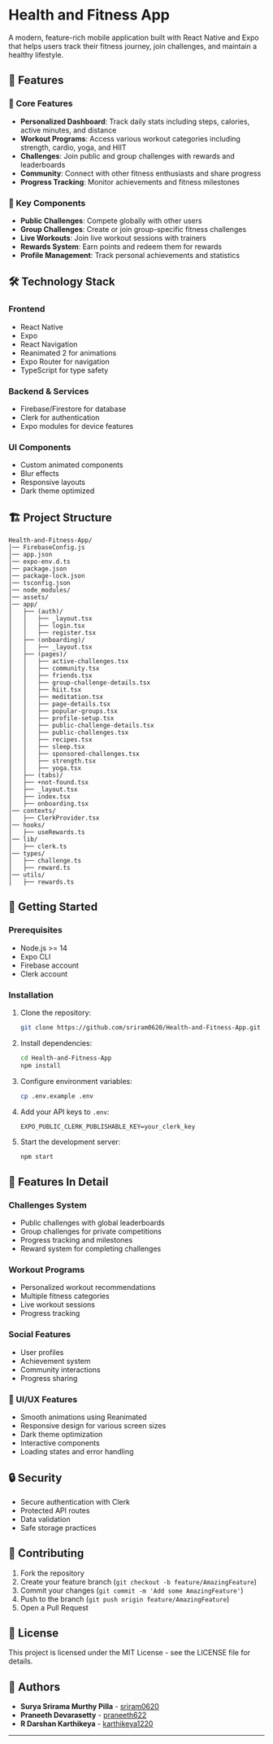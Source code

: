 # Health and Fitness App

A modern, feature-rich mobile application built with React Native and Expo that helps users track their fitness journey, join challenges, and maintain a healthy lifestyle.

## 🌟 Features

### 📱 Core Features
- **Personalized Dashboard**: Track daily stats including steps, calories, active minutes, and distance
- **Workout Programs**: Access various workout categories including strength, cardio, yoga, and HIIT
- **Challenges**: Join public and group challenges with rewards and leaderboards
- **Community**: Connect with other fitness enthusiasts and share progress
- **Progress Tracking**: Monitor achievements and fitness milestones

### 🎯 Key Components
- **Public Challenges**: Compete globally with other users
- **Group Challenges**: Create or join group-specific fitness challenges
- **Live Workouts**: Join live workout sessions with trainers
- **Rewards System**: Earn points and redeem them for rewards
- **Profile Management**: Track personal achievements and statistics

## 🛠 Technology Stack

### Frontend
- React Native
- Expo
- React Navigation
- Reanimated 2 for animations
- Expo Router for navigation
- TypeScript for type safety

### Backend & Services
- Firebase/Firestore for database
- Clerk for authentication
- Expo modules for device features

### UI Components
- Custom animated components
- Blur effects
- Responsive layouts
- Dark theme optimized

## 🏗 Project Structure
```
Health-and-Fitness-App/
│── FirebaseConfig.js
│── app.json
│── expo-env.d.ts
│── package.json
│── package-lock.json
│── tsconfig.json
│── node_modules/
│── assets/
│── app/
│   ├── (auth)/
│   │   ├── _layout.tsx
│   │   ├── login.tsx
│   │   ├── register.tsx
│   ├── (onboarding)/
│   │   ├── _layout.tsx
│   ├── (pages)/
│   │   ├── active-challenges.tsx
│   │   ├── community.tsx
│   │   ├── friends.tsx
│   │   ├── group-challenge-details.tsx
│   │   ├── hiit.tsx
│   │   ├── meditation.tsx
│   │   ├── page-details.tsx
│   │   ├── popular-groups.tsx
│   │   ├── profile-setup.tsx
│   │   ├── public-challenge-details.tsx
│   │   ├── public-challenges.tsx
│   │   ├── recipes.tsx
│   │   ├── sleep.tsx
│   │   ├── sponsored-challenges.tsx
│   │   ├── strength.tsx
│   │   ├── yoga.tsx
│   ├── (tabs)/
│   ├── +not-found.tsx
│   ├── _layout.tsx
│   ├── index.tsx
│   ├── onboarding.tsx
│── contexts/
│   ├── ClerkProvider.tsx
│── hooks/
│   ├── useRewards.ts
│── lib/
│   ├── clerk.ts
│── types/
│   ├── challenge.ts
│   ├── reward.ts
│── utils/
│   ├── rewards.ts

```

## 🚀 Getting Started

### Prerequisites
- Node.js >= 14
- Expo CLI
- Firebase account
- Clerk account

### Installation

1. Clone the repository:
   ```bash
   git clone https://github.com/sriram0620/Health-and-Fitness-App.git
   ```
2. Install dependencies:
   ```bash
   cd Health-and-Fitness-App
   npm install
   ```
3. Configure environment variables:
   ```bash
   cp .env.example .env
   ```
4. Add your API keys to `.env`:
   ```
   EXPO_PUBLIC_CLERK_PUBLISHABLE_KEY=your_clerk_key
   ```
5. Start the development server:
   ```bash
   npm start
   ```

## 📱 Features In Detail

### Challenges System
- Public challenges with global leaderboards
- Group challenges for private competitions
- Progress tracking and milestones
- Reward system for completing challenges

### Workout Programs
- Personalized workout recommendations
- Multiple fitness categories
- Live workout sessions
- Progress tracking

### Social Features
- User profiles
- Achievement system
- Community interactions
- Progress sharing

### 🎨 UI/UX Features
- Smooth animations using Reanimated
- Responsive design for various screen sizes
- Dark theme optimization
- Interactive components
- Loading states and error handling

## 🔒 Security
- Secure authentication with Clerk
- Protected API routes
- Data validation
- Safe storage practices

## 🤝 Contributing
1. Fork the repository
2. Create your feature branch (`git checkout -b feature/AmazingFeature`)
3. Commit your changes (`git commit -m 'Add some AmazingFeature'`)
4. Push to the branch (`git push origin feature/AmazingFeature`)
5. Open a Pull Request

## 📄 License
This project is licensed under the MIT License - see the LICENSE file for details.

## 👥 Authors
- **Surya Srirama Murthy Pilla** - [sriram0620](https://github.com/sriram0620)
- **Praneeth Devarasetty**  - [praneeth622](https://github.com/praneeth622)
- **R Darshan Karthikeya**  - [karthikeya1220](https://github.com/karthikeya1220)

---

